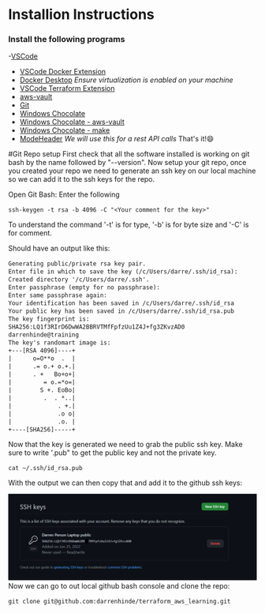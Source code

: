 # Installion Instructions

### Install the following programs
-[VSCode](https://code.visualstudio.com/)
- [VSCode Docker Extension](https://marketplace.visualstudio.com/items?itemName=ms-azuretools.vscode-docker)
- [Docker Desktop](https://www.docker.com/products/docker-desktop/) *Ensure virtualization is enabled on your machine*
- [VSCode Terraform Extension](https://marketplace.visualstudio.com/items?itemName=4ops.terraform)
- [aws-vault](https://github.com/99designs/aws-vault)
- [Git](https://git-scm.com/)
- [Windows Chocolate](https://chocolatey.org/)
- [Windows Chocolate - aws-vault](https://community.chocolatey.org/packages/aws-vault)
- [Windows Chocolate - make](https://community.chocolatey.org/packages/make) 
- [ModeHeader](https://chrome.google.com/webstore/detail/modheader/idgpnmonknjnojddfkpgkljpfnnfcklj?hl=en) *We will use this for a rest API calls* 
That's it!:smile:

#Git Repo setup
First check that all the software installed is working on git bash by the name followed by "--version". 
Now setup your git repo, once you created your repo we need to generate an ssh key on our local machine so we can add it to the ssh keys for the repo. 

Open Git Bash: 
Enter the following
~~~
ssh-keygen -t rsa -b 4096 -C "<Your comment for the key>"
~~~
To understand the command '-t' is for type, '-b' is for byte size and '-C' is for comment.

Should have an output like this: 
~~~
Generating public/private rsa key pair.
Enter file in which to save the key (/c/Users/darre/.ssh/id_rsa):
Created directory '/c/Users/darre/.ssh'.
Enter passphrase (empty for no passphrase):
Enter same passphrase again:
Your identification has been saved in /c/Users/darre/.ssh/id_rsa
Your public key has been saved in /c/Users/darre/.ssh/id_rsa.pub
The key fingerprint is:
SHA256:LQ1f3RIrD6DwWA2BBRVTMfFpfzUu1Z4J+fg3ZKvzAD0 darrenhinde@training
The key's randomart image is:
+---[RSA 4096]----+
|      o=O**o  .  |
|      .= o.+ o.+.|
|      . +   Bo+o+|
|         = o.=*o=|
|        S +. EoBo|
|         .  . *..|
|             . +.|
|             .o o|
|             .o. |
+----[SHA256]-----+
~~~

Now that the key is generated we need to grab the public ssh key. Make sure to write '.pub" to get the public key and not the private key.
~~~
cat ~/.ssh/id_rsa.pub
~~~
With the output we can then copy that and add it to the github ssh keys:

![](images/github_ssh_key_added.PNG)
Now we can go to out local github bash console and clone the repo: 
~~~
git clone git@github.com:darrenhinde/terraform_aws_learning.git
~~~
